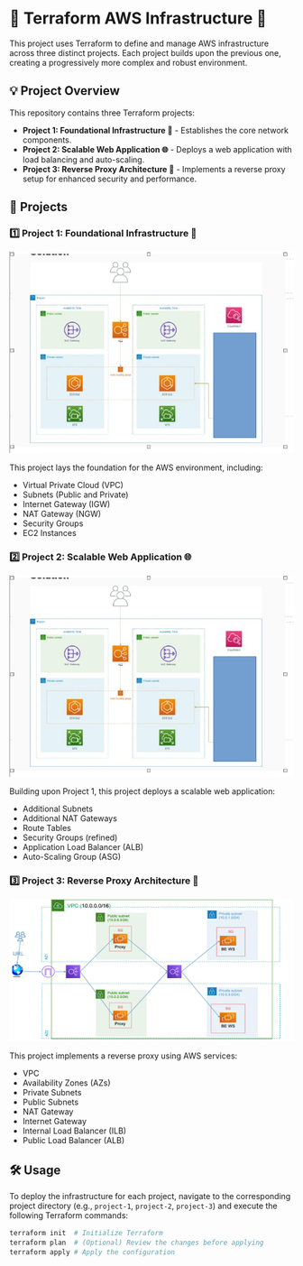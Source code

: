 # 🚀 Terraform AWS Infrastructure 🚀

This project uses Terraform to define and manage AWS infrastructure across three distinct projects. Each project builds upon the previous one, creating a progressively more complex and robust environment.

## 💡 Project Overview

This repository contains three Terraform projects:

*   **Project 1: Foundational Infrastructure 🧱** - Establishes the core network components.
*   **Project 2: Scalable Web Application 🌐** - Deploys a web application with load balancing and auto-scaling.
*   **Project 3: Reverse Proxy Architecture 🔄** - Implements a reverse proxy setup for enhanced security and performance.

## 📂 Projects

### 1️⃣ Project 1: Foundational Infrastructure 🧱

![Diagram](https://github.com/abdoelwaly/infra_as_code/blob/4c54dc23c2c7e48a6562e603c6748015ad52de81/terraform-labs/architectures/lab-arch.jpg)

This project lays the foundation for the AWS environment, including:

*   Virtual Private Cloud (VPC)
*   Subnets (Public and Private)
*   Internet Gateway (IGW)
*   NAT Gateway (NGW)
*   Security Groups
*   EC2 Instances

### 2️⃣ Project 2: Scalable Web Application 🌐

![Diagram](https://github.com/Amr-Awad/AutoScallerTerraform/blob/main/architecture.jfif)

Building upon Project 1, this project deploys a scalable web application:

*   Additional Subnets
*   Additional NAT Gateways
*   Route Tables
*   Security Groups (refined)
*   Application Load Balancer (ALB)
*   Auto-Scaling Group (ASG)

### 3️⃣ Project 3: Reverse Proxy Architecture 🔄

![Diagram](https://github.com/abdoelwaly/infra_as_code/blob/4c54dc23c2c7e48a6562e603c6748015ad52de81/terraform-labs/architectures/lab3-architecture.png)

This project implements a reverse proxy using AWS services:

*   VPC
*   Availability Zones (AZs)
*   Private Subnets
*   Public Subnets
*   NAT Gateway
*   Internet Gateway
*   Internal Load Balancer (ILB)
*   Public Load Balancer (ALB)

## 🛠️ Usage

To deploy the infrastructure for each project, navigate to the corresponding project directory (e.g., `project-1`, `project-2`, `project-3`) and execute the following Terraform commands:

```bash
terraform init  # Initialize Terraform
terraform plan  # (Optional) Review the changes before applying
terraform apply # Apply the configuration
